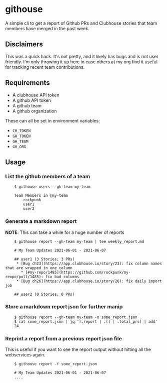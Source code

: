 # githouse

A simple cli to get a report of Github PRs and Clubhouse stories that team members
have merged in the past week.

## Disclaimers

This was a quick hack. It's not pretty, and it likely has bugs and is not user friendly. I'm only throwing
it up here in case others at my org find it useful for tracking recent team contributions.

## Requirements

- A clubhouse API token
- A github API token
- A github team
- A github organization

These can all be set in environment variables:

- `CH_TOKEN`
- `GH_TOKEN`
- `GH_TEAM`
- `GH_ORG`

## Usage

### List the github members of a team
```
    $ githouse users --gh-team my-team

    Team Members in @my-team
        rockpunk
        user1
        user2
```

### Generate a markdown report

**NOTE**: This can take a while for a huge number of reports

```
    $ githouse report --gh-team my-team | tee weekly_report.md

    # My Team Updates 2021-06-01 - 2021-06-07

    ## user1 (3 Stories; 3 PRs)
     * [Bug ch23](https://app.clubhouse.io/story/23): fix column names that are wrapped in one column
       * [#my-repo/1485](https://github.com/rockpunk/my-reopo/pull/1485): fix bad columns
     * [Bug ch26](https://app.clubhouse.io/story/26): fix daily import job

    ## user2 (0 Stories; 0 PRs)

```

### Store a markdown report json for further manip

```
    $ githouse report --gh-team my-team -o some_report.json
    $ cat some_report.json | jq '[.report | .[] | .total_prs] | add'
    24
```

### Reprint a report from a previous report json file

This is useful if you want to see the report output without hitting all the webservices
again.

```
    $ githouse report -f some_report.json

    # My Team Updates 2021-06-01 - 2021-06-07
    ....
```
